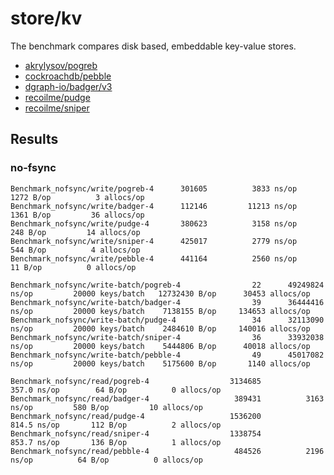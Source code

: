 # store/kv

The benchmark compares disk based, embeddable key-value stores.

- [akrylysov/pogreb](https://github.com/akrylysov/pogreb)
- [cockroachdb/pebble](https://github.com/cockroachdb/pebble)
- [dgraph-io/badger/v3](https://github.com/dgraph-io/badger/v3)
- [recoilme/pudge](https://github.com/recoilme/pudge)
- [recoilme/sniper](https://github.com/recoilme/sniper)

## Results

### no-fsync

```
Benchmark_nofsync/write/pogreb-4  	  301605	      3833 ns/op	    1272 B/op	       3 allocs/op
Benchmark_nofsync/write/badger-4  	  112146	     11213 ns/op	    1361 B/op	      36 allocs/op
Benchmark_nofsync/write/pudge-4   	  380623	      3158 ns/op	     248 B/op	      14 allocs/op
Benchmark_nofsync/write/sniper-4  	  425017	      2779 ns/op	     544 B/op	       4 allocs/op
Benchmark_nofsync/write/pebble-4  	  441164	      2560 ns/op	      11 B/op	       0 allocs/op

Benchmark_nofsync/write-batch/pogreb-4         	      22	  49249824 ns/op	     20000 keys/batch	12732430 B/op	   30453 allocs/op
Benchmark_nofsync/write-batch/badger-4         	      39	  36444416 ns/op	     20000 keys/batch	 7138155 B/op	  134653 allocs/op
Benchmark_nofsync/write-batch/pudge-4          	      34	  32113090 ns/op	     20000 keys/batch	 2484610 B/op	  140016 allocs/op
Benchmark_nofsync/write-batch/sniper-4         	      36	  33932038 ns/op	     20000 keys/batch	 5444806 B/op	   40018 allocs/op
Benchmark_nofsync/write-batch/pebble-4         	      49	  45017082 ns/op	     20000 keys/batch	 5175600 B/op	    1140 allocs/op

Benchmark_nofsync/read/pogreb-4                	 3134685	       357.0 ns/op	      64 B/op	       0 allocs/op
Benchmark_nofsync/read/badger-4                	  389431	      3163 ns/op	     580 B/op	      10 allocs/op
Benchmark_nofsync/read/pudge-4                 	 1536200	       814.5 ns/op	     112 B/op	       2 allocs/op
Benchmark_nofsync/read/sniper-4                	 1338754	       853.7 ns/op	     136 B/op	       1 allocs/op
Benchmark_nofsync/read/pebble-4                	  484526	      2196 ns/op	      64 B/op	       0 allocs/op
```

